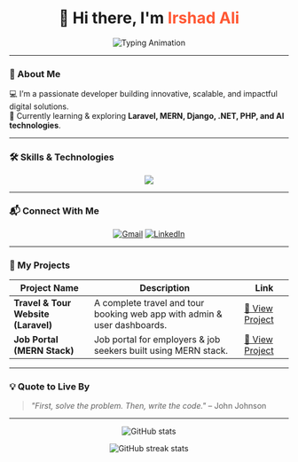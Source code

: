 <h1 align="center">👋 Hi there, I'm <span style="color:#ff5733;">Irshad Ali</span></h1>

<p align="center">
  <img src="https://readme-typing-svg.demolab.com?font=Fira+Code&size=26&duration=2500&pause=1000&color=00F7FF&center=true&vCenter=true&width=700&lines=Laravel+Developer;MERN+Stack+Enthusiast;Django+Learner;.NET+Explorer;PHP+Coder;AI+Passionate" alt="Typing Animation" />
</p>

---

### 🚀 About Me  
💻 I’m a passionate developer building innovative, scalable, and impactful digital solutions.  
🌱 Currently learning & exploring **Laravel, MERN, Django, .NET, PHP, and AI technologies**.  

---

### 🛠 Skills & Technologies  
<p align="center">
  <img src="https://skillicons.dev/icons?i=html,css,js,react,nodejs,nextjs,python,php,laravel,django,dotnet,mysql,mongodb,sqlite,figma,git,github,vscode" />
</p>

---

### 📬 Connect With Me  
<p align="center">
  <a href="mailto:irshadali.dev@example.com"><img src="https://img.icons8.com/fluency/48/gmail-new.png" alt="Gmail" /></a>
  <a href="https://www.linkedin.com/in/your-linkedin-id"><img src="https://img.icons8.com/fluency/48/linkedin.png" alt="LinkedIn" /></a>
</p>

---

### 📂 My Projects  
| Project Name | Description | Link |
|--------------|-------------|------|
| **Travel & Tour Website (Laravel)** | A complete travel and tour booking web app with admin & user dashboards. | [🔗 View Project](https://github.com/irshad0429/https-github.com-kaunghtett-Travel-and-Tour.git) |
| **Job Portal (MERN Stack)** | Job portal for employers & job seekers built using MERN stack. | [🔗 View Project](https://github.com/irshad0429/job_portal_mern_stack.git) |

---

### 💡 Quote to Live By  
> _"First, solve the problem. Then, write the code."_ – John Johnson  

---

<p align="center">
  <img src="https://github-readme-stats.vercel.app/api?username=irshad0429&show_icons=true&theme=radical" alt="GitHub stats" />
</p>

<p align="center">
  <img src="https://github-readme-streak-stats.herokuapp.com/?user=irshad0429&theme=radical" alt="GitHub streak stats" />
</p>
